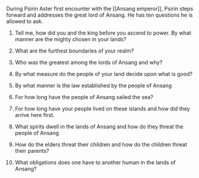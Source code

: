During Psirin Aster first encounter with the [[Ansang emperor]], Psirin steps forward and addresses the great lord of Ansang. He has ten questions he is allowed to ask. 

1) Tell me, how did you and the king before you ascend to power. By what manner are the mighty chosen in your lands? 

2) What are the furthest boundaries of your realm? 

3) Who was the greatest among the lords of Ansang and why? 

4) By what measure do the people of your land decide upon what is good? 

5) By what manner is the law established by the people of Ansang 

6) For how long have the people of Ansang sailed the sea? 

7) For how long have your people lived on these islands and how did they arrive here first. 

8) What spirits dwell in the lands of Ansang and how do they threat the people of Ansang 

9) How do the elders threat their children and how do the children threat their parents? 

10) What obligations does one have to another human in the lands of Ansang?